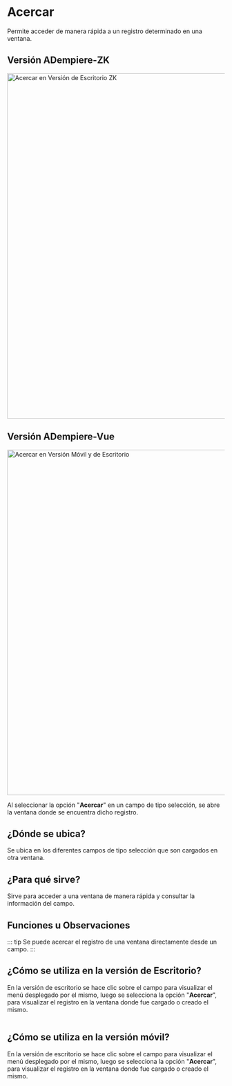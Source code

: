 # Acercar

Permite acceder de manera rápida a un registro determinado en una ventana.

## Versión ADempiere-ZK

<img :src="$withBase('/images/components/zoom-in/zk-desktop-version-zoom-in.png')" alt="Acercar en Versión de Escritorio ZK" width="800px">

## Versión ADempiere-Vue

<img :src="$withBase('/images/components/zoom-in/ui-version-zoom-in.png')" alt="Acercar en Versión Móvil y de Escritorio" width="800px">

Al seleccionar la opción "**Acercar**" en un campo de tipo selección, se abre la ventana donde se encuentra dicho registro.

## ¿Dónde se ubica?

Se ubica en los diferentes campos de tipo selección que son cargados en otra ventana.

## ¿Para qué sirve?

Sirve para acceder a una ventana de manera rápida y consultar la información del campo.

## Funciones u Observaciones

::: tip
Se puede acercar el registro de una ventana directamente desde un campo.
:::

## ¿Cómo se utiliza en la versión de Escritorio?

En la versión de escritorio se hace clic sobre el campo para visualizar el menú desplegado por el mismo, luego se selecciona la opción "**Acercar**", para visualizar el registro en la ventana donde fue cargado o creado el mismo.

<img :src="$withBase('/images/components/zoom-in/how-to-use-it-in-the-desktop-version.gif')" />

## ¿Cómo se utiliza en la versión móvil?

En la versión de escritorio se hace clic sobre el campo para visualizar el menú desplegado por el mismo, luego se selecciona la opción "**Acercar**", para visualizar el registro en la ventana donde fue cargado o creado el mismo.

<img :src="$withBase('/images/components/zoom-in/how-to-use-it-in-the-mobile-version.gif')" />

